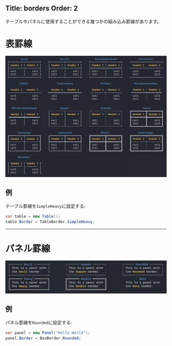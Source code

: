 Title: borders
Order: 2
---


テーブルやパネルに使用することができる幾つかの組み込み罫線があります。

# 表罫線

<img src="../assets/images/borders/table.png" style="max-width: 100%;">

## 例

テーブル罫線を`SimpleHeavy`に設定する:

```csharp
var table = new Table();
table.Border = TableBorder.SimpleHeavy;
```

---

# パネル罫線

<img src="../assets/images/borders/panel.png" style="max-width: 100%;">

## 例

パネル罫線を`Rounded`に設定する:

```csharp
var panel = new Panel("Hello World");
panel.Border = BoxBorder.Rounded;
```